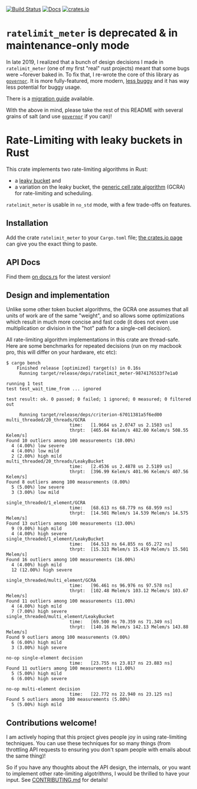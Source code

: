 [![Build Status](https://travis-ci.org/antifuchs/ratelimit_meter.svg?branch=master)](https://travis-ci.org/antifuchs/ratelimit_meter) [![Docs](https://docs.rs/ratelimit_meter/badge.svg)](https://docs.rs/ratelimit_meter/) [![crates.io](https://img.shields.io/crates/v/ratelimit_meter.svg)](https://crates.io/crates/ratelimit_meter)

# `ratelimit_meter` is deprecated & in maintenance-only mode

In late 2019, I realized that a bunch of design decisions I made in
`ratelimit_meter` (one of my first "real" rust projects) meant that
some bugs were ~forever baked in. To fix that, I re-wrote the core of
this library as
[`governor`](https://github.com/antifuchs/governor). It is more
fully-featured, more modern, [less
buggy](https://github.com/antifuchs/ratelimit_meter/issues?q=is%3Aissue+label%3A%22fixed+in+governor%22)
and it has way less potential for buggy usage.

There is a [migration guide](https://docs.rs/governor/governor/_guide/index.html) available.

With the above in mind, please take the rest of this README with
several grains of salt (and use
[`governor`](https://crates.io/crates/governor) if you can)!

# Rate-Limiting with leaky buckets in Rust

This crate implements two rate-limiting algorithms in Rust:
* a [leaky bucket](https://en.wikipedia.org/wiki/Leaky_bucket#As_a_meter) and
* a variation on the leaky bucket, the
  [generic cell rate algorithm](https://en.wikipedia.org/wiki/Generic_cell_rate_algorithm) (GCRA)
  for rate-limiting and scheduling.

`ratelimit_meter` is usable in `no_std` mode, with a few trade-offs on
features.

## Installation

Add the crate `ratelimit_meter` to your `Cargo.toml`
file; [the crates.io page](https://crates.io/crates/ratelimit_meter)
can give you the exact thing to paste.

## API Docs

Find them [on docs.rs](https://docs.rs/ratelimit_meter/) for the latest version!

## Design and implementation

Unlike some other token bucket algorithms, the GCRA one assumes that
all units of work are of the same "weight", and so allows some
optimizations which result in much more concise and fast code (it does
not even use multiplication or division in the "hot" path for a
single-cell decision).

All rate-limiting algorithm implementations in this crate are
thread-safe. Here are some benchmarks for repeated decisions (run on
my macbook pro, this will differ on your hardware, etc etc):

```
$ cargo bench
    Finished release [optimized] target(s) in 0.16s
     Running target/release/deps/ratelimit_meter-9874176533f7e1a0

running 1 test
test test_wait_time_from ... ignored

test result: ok. 0 passed; 0 failed; 1 ignored; 0 measured; 0 filtered out

     Running target/release/deps/criterion-67011381a5f6ed00
multi_threaded/20_threads/GCRA
                        time:   [1.9664 us 2.0747 us 2.1503 us]
                        thrpt:  [465.04 Kelem/s 482.00 Kelem/s 508.55 Kelem/s]
Found 10 outliers among 100 measurements (10.00%)
  4 (4.00%) low severe
  4 (4.00%) low mild
  2 (2.00%) high mild
multi_threaded/20_threads/LeakyBucket
                        time:   [2.4536 us 2.4878 us 2.5189 us]
                        thrpt:  [396.99 Kelem/s 401.96 Kelem/s 407.56 Kelem/s]
Found 8 outliers among 100 measurements (8.00%)
  5 (5.00%) low severe
  3 (3.00%) low mild

single_threaded/1_element/GCRA
                        time:   [68.613 ns 68.779 ns 68.959 ns]
                        thrpt:  [14.501 Melem/s 14.539 Melem/s 14.575 Melem/s]
Found 13 outliers among 100 measurements (13.00%)
  9 (9.00%) high mild
  4 (4.00%) high severe
single_threaded/1_element/LeakyBucket
                        time:   [64.513 ns 64.855 ns 65.272 ns]
                        thrpt:  [15.321 Melem/s 15.419 Melem/s 15.501 Melem/s]
Found 16 outliers among 100 measurements (16.00%)
  4 (4.00%) high mild
  12 (12.00%) high severe

single_threaded/multi_element/GCRA
                        time:   [96.461 ns 96.976 ns 97.578 ns]
                        thrpt:  [102.48 Melem/s 103.12 Melem/s 103.67 Melem/s]
Found 11 outliers among 100 measurements (11.00%)
  4 (4.00%) high mild
  7 (7.00%) high severe
single_threaded/multi_element/LeakyBucket
                        time:   [69.500 ns 70.359 ns 71.349 ns]
                        thrpt:  [140.16 Melem/s 142.13 Melem/s 143.88 Melem/s]
Found 9 outliers among 100 measurements (9.00%)
  6 (6.00%) high mild
  3 (3.00%) high severe

no-op single-element decision
                        time:   [23.755 ns 23.817 ns 23.883 ns]
Found 11 outliers among 100 measurements (11.00%)
  5 (5.00%) high mild
  6 (6.00%) high severe

no-op multi-element decision
                        time:   [22.772 ns 22.940 ns 23.125 ns]
Found 5 outliers among 100 measurements (5.00%)
  5 (5.00%) high mild
```

## Contributions welcome!

I am actively hoping that this project gives people joy in using
rate-limiting techniques. You can use these techniques for so many
things (from throttling API requests to ensuring you don't spam people
with emails about the same thing)!

So if you have any thoughts about the API design, the internals, or
you want to implement other rate-limiting algotrithms, I would be
thrilled to have your input. See [CONTRIBUTING.md](CONTRIBUTING.md)
for details!
